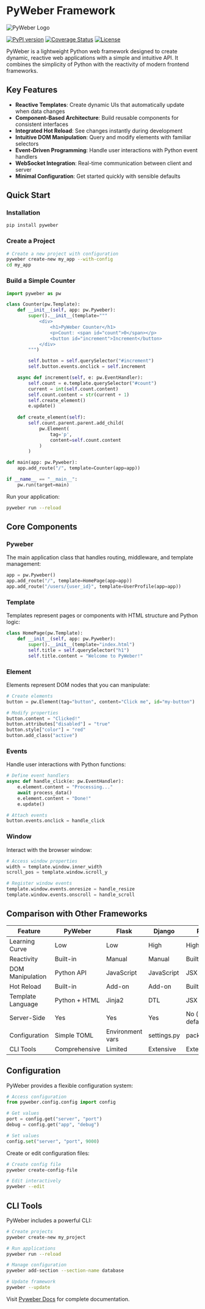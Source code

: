 # PyWeber Framework

<img src="https://pyweber.readthedocs.io/en/latest/images/pyweber.png" alt="PyWeber Logo">

[![PyPI version](https://img.shields.io/pypi/v/pyweber.svg)](https://pypi.org/project/pyweber/) [![Coverage Status](https://coveralls.io/repos/github/pyweber/pyweber/badge.svg?branch=master)](https://coveralls.io/github/pyweber/pyweber?branch=master) [![License](https://img.shields.io/pypi/l/pyweber.svg)](https://github.com/pyweber/pyweber/blob/master/LICENSE)

PyWeber is a lightweight Python web framework designed to create dynamic, reactive web applications with a simple and intuitive API. It combines the simplicity of Python with the reactivity of modern frontend frameworks.

## Key Features

- **Reactive Templates**: Create dynamic UIs that automatically update when data changes
- **Component-Based Architecture**: Build reusable components for consistent interfaces
- **Integrated Hot Reload**: See changes instantly during development
- **Intuitive DOM Manipulation**: Query and modify elements with familiar selectors
- **Event-Driven Programming**: Handle user interactions with Python event handlers
- **WebSocket Integration**: Real-time communication between client and server
- **Minimal Configuration**: Get started quickly with sensible defaults

## Quick Start

### Installation

```bash
pip install pyweber
```

### Create a Project

```bash
# Create a new project with configuration
pyweber create-new my_app --with-config
cd my_app
```

### Build a Simple Counter
```python
import pyweber as pw

class Counter(pw.Template):
    def __init__(self, app: pw.Pyweber):
        super().__init__(template="""
            <div>
                <h1>PyWeber Counter</h1>
                <p>Count: <span id="count">0</span></p>
                <button id="increment">Increment</button>
            </div>
        """)

        self.button = self.querySelector("#increment")
        self.button.events.onclick = self.increment

    async def increment(self, e: pw.EventHandler):
        self.count = e.template.querySelector("#count")
        current = int(self.count.content)
        self.count.content = str(current + 1)
        self.create_element()
        e.update()
    
    def create_element(self):
        self.count.parent.parent.add_child(
            pw.Element(
                tag='p',
                content=self.count.content
            )
        )

def main(app: pw.Pyweber):
    app.add_route("/", template=Counter(app=app))

if __name__ == "__main__":
    pw.run(target=main)
```

Run your application:

```bash
pyweber run --reload
```

## Core Components

### Pyweber

The main application class that handles routing, middleware, and template management:
```python
app = pw.Pyweber()
app.add_route("/", template=HomePage(app=app))
app.add_route("/users/{user_id}", template=UserProfile(app=app))
```

### Template

Templates represent pages or components with HTML structure and Python logic:
```python
class HomePage(pw.Template):
    def __init__(self, app: pw.Pyweber):
        super().__init__(template="index.html")
        self.title = self.querySelector("h1")
        self.title.content = "Welcome to PyWeber!"
```

### Element

Elements represent DOM nodes that you can manipulate:
```python
# Create elements
button = pw.Element(tag="button", content="Click me", id="my-button")

# Modify properties
button.content = "Clicked!"
button.attributes["disabled"] = "true"
button.style["color"] = "red"
button.add_class("active")
```

### Events

Handle user interactions with Python functions:
```python
# Define event handlers
async def handle_click(e: pw.EventHandler):
    e.element.content = "Processing..."
    await process_data()
    e.element.content = "Done!"
    e.update()

# Attach events
button.events.onclick = handle_click
```

### Window

Interact with the browser window:
```python
# Access window properties
width = template.window.inner_width
scroll_pos = template.window.scroll_y

# Register window events
template.window.events.onresize = handle_resize
template.window.events.onscroll = handle_scroll
```

## Comparison with Other Frameworks

| Feature | PyWeber | Flask | Django | React |
|---------|---------|-------|--------|-------|
| Learning Curve | Low | Low | High | High |
| Reactivity | Built-in | Manual | Manual | Built-in |
| DOM Manipulation | Python API | JavaScript | JavaScript | JSX |
| Hot Reload | Built-in | Add-on | Add-on | Built-in |
| Template Language | Python + HTML | Jinja2 | DTL | JSX |
| Server-Side | Yes | Yes | Yes | No (by default) |
| Configuration | Simple TOML | Environment vars | settings.py | package.json |
| CLI Tools | Comprehensive | Limited | Extensive | Extensive |

## Configuration

PyWeber provides a flexible configuration system:
```python
# Access configuration
from pyweber.config.config import config

# Get values
port = config.get("server", "port")
debug = config.get("app", "debug")

# Set values
config.set("server", "port", 9000)
```

Create or edit configuration files:

```bash
# Create config file
pyweber create-config-file

# Edit interactively
pyweber --edit
```

## CLI Tools

PyWeber includes a powerful CLI:

```bash
# Create projects
pyweber create-new my_project

# Run applications
pyweber run --reload

# Manage configuration
pyweber add-section --section-name database

# Update framework
pyweber --update
```

Visit [Pyweber Docs](https://pyweber.readthedocs.io/) for complete documentation.